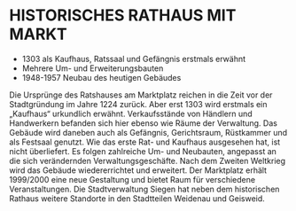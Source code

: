 # HISTORISCHES RATHAUS MIT MARKT

* 1303 als Kaufhaus, Ratssaal und Gefängnis erstmals erwähnt
* Mehrere Um- und Erweiterungsbauten
* 1948-1957 Neubau des heutigen Gebäudes

Die Ursprünge des Ratshauses am Marktplatz reichen in die Zeit vor der Stadtgründung im Jahre 1224 zurück. Aber erst 1303 wird erstmals ein „Kaufhaus“ urkundlich erwähnt. Verkaufsstände von Händlern und Handwerkern befanden sich hier ebenso wie Räume der Verwaltung. Das Gebäude wird daneben auch als Gefängnis, Gerichtsraum, Rüstkammer und als Festsaal genutzt. Wie das erste Rat- und Kaufhaus ausgesehen hat, ist nicht überliefert. Es folgen zahlreiche Um- und Neubauten, angepasst an die sich verändernden Verwaltungsgeschäfte. Nach dem Zweiten Weltkrieg wird das Gebäude wiedererrichtet und erweitert. Der Marktplatz erhält 1999/2000 eine neue Gestaltung und bietet Raum für verschiedene Veranstaltungen.
Die Stadtverwaltung Siegen hat neben dem historischen Rathaus weitere Standorte in den Stadtteilen Weidenau und Geisweid.
